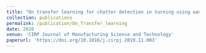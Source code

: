 ```yaml
---
title: "On transfer learning for chatter detection in turning using wavelet packet transform and ensemble empirical mode decomposition"
collection: publications
permalink: /publication/On_Transfer_learning
date: 2020
venue: 'CIRP Journal of Manufacturing Science and Technology'
paperurl: 'https://doi.org/10.1016/j.cirpj.2019.11.003'
---
```


